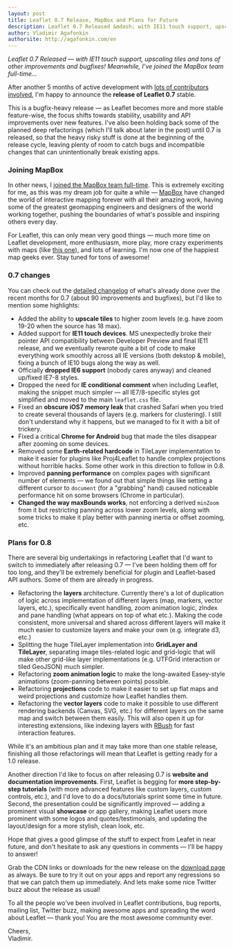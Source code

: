 ```yaml
---
layout: post
title: Leaflet 0.7 Release, MapBox and Plans for Future
description: Leaflet 0.7 Released &mdash; with IE11 touch support, upscaling tiles and tons of other improvements and bugfixes! Meanwhile, I've joined the MapBox team full-time.
author: Vladimir Agafonkin
authorsite: http://agafonkin.com/en
---
```


_Leaflet 0.7 Released &mdash; with IE11 touch support, upscaling tiles and tons of other improvements and bugfixes! Meanwhile, I've joined the MapBox team full-time..._

After another 5 months of active development with [lots of contributors involved](https://github.com/Leaflet/Leaflet/graphs/contributors?from=2013-06-27&to=2013-11-18&type=c), I'm happy to announce the **release of Leaflet 0.7** stable.

This is a bugfix-heavy release &mdash; as Leaflet becomes more and more stable feature-wise, the focus shifts towards stability, usability and API improvements over new features. I've also been holding back some of the planned deep refactorings (which I'll talk about later in the post) until 0.7 is released, so that the heavy risky stuff is done at the beginning of the release cycle, leaving plenty of room to catch bugs and incompatible changes that can unintentionally break existing apps.

### Joining MapBox

In other news, I [joined the MapBox team full-time](https://www.mapbox.com/blog/vladimir-agafonkin-joins-mapbox/). This is extremely exciting for me, as this was my dream job for quite a while &mdash; [MapBox](https://www.mapbox.com) have changed the world of interactive mapping forever with all their amazing work, having some of the greatest geomapping engineers and designers of the world working together, pushing the boundaries of what's possible and inspiring others every day.

For Leaflet, this can only mean very good things &mdash; much more time on Leaflet development, more enthusiasm, more play, more crazy experiments with maps (like [this one](https://www.mapbox.com/blog/dynamic-hill-shading/)), and lots of learning. I'm now one of the happiest map geeks ever. Stay tuned for tons of awesome!

### 0.7 changes

You can check out the [detailed changelog](https://github.com/Leaflet/Leaflet/blob/master/CHANGELOG.md#07-dev-master) of what's already done over the recent months for 0.7 (about 90 improvements and bugfixes), but I'd like to mention some highlights:

* Added the ability to **upscale tiles** to higher zoom levels (e.g. have zoom 19-20 when the source has 18 max).
* Added support for **IE11 touch devices**. MS unexpectedly broke their pointer API compatibility between Developer Preview and final IE11 release, and we eventually rewrote quite a bit of code to make everything work smoothly across all IE versions (both dekstop & mobile), fixing a bunch of IE10 bugs along the way as well.
* Officially **dropped IE6 support** (nobody cares anyway) and cleaned up/fixed IE7-8 styles.
* Dropped the need for **IE conditional comment** when including Leaflet, making the snippet much simpler &mdash; all IE7/8-specific styles got simplified and moved to the main `leaflet.css` file.
* Fixed an **obscure iOS7 memory leak** that crashed Safari when you tried to create several thousands of layers (e.g. markers for clustering). I still don't understand why it happens, but we managed to fix it with a bit of trickery.
* Fixed a critical **Chrome for Android** bug that made the tiles disappear after zooming on some devices.
* Removed some **Earth-related hardcode** in TileLayer implementation to make it easier for plugins like Proj4Leaflet to handle complex projections without horrible hacks. Some other work in this direction to follow in 0.8.
* Improved **panning performance** on complex pages with significant number of elements &mdash; we found out that simple things like setting a different cursor to `document` (for a "grabbing" hand) caused noticeable performance hit on some browsers (Chrome in particular).
* **Changed the way maxBounds works**, not enforcing a derived `minZoom` from it but restricting panning across lower zoom levels, along with some tricks to make it play better with panning inertia or offset zooming, etc.

### Plans for 0.8

There are several big undertakings in refactoring Leaflet that I'd want to switch to immediately after releasing 0.7 &mdash; I've been holding them off for too long, and they'll be extremely beneficial for plugin and Leaflet-based API authors. Some of them are already in progress.

* Refactoring the **layers** architecture. Currently there's a lot of duplication of logic across implementation of different layers (map, markers, vector layers, etc.), specifically event handling, zoom animation logic, zIndex and pane handling (what appears on top of what etc.). Making the code consistent, more universal and shared across different layers will make it much easier to customize layers and make your own (e.g. integrate d3, etc.)
* Splitting the huge TileLayer implementation into **GridLayer and TileLayer**, separating image tiles-related logic and grid-logic that will make other grid-like layer implementations (e.g. UTFGrid interaction or tiled GeoJSON) much simpler.
* Refactoring **zoom animation logic** to make the long-awaited Easey-style animations (zoom-panning between points) possible.
* Refactoring **projections** code to make it easier to set up flat maps and weird projections and customize how Leaflet handles them.
* Refactoring the **vector layers** code to make it possible to use different rendering backends (Canvas, SVG, etc.) for different layers on the same map and switch between them easily. This will also open it up for interesting extensions, like indexing layers with [RBush](https://github.com/mourner/rbush) for fast interaction features.

While it's an ambitious plan and it may take more than one stable release, finishing all those refactorings will mean that Leaflet is getting ready for a 1.0 release.

Another direction I'd like to focus on after releasing 0.7 is **website and documentation improvements**. First, Leaflet is begging for **more step-by-step tutorials** (with more advanced features like custom layers, custom controls, etc.), and I'd love to do a docs/tutorials sprint some time in future. Second, the presentation could be significantly improved &mdash; adding a prominent visual **showcase** or app gallery, making Leaflet users more prominent with some logos and quotes/testimonials, and updating the layout/design for a more stylish, clean look, etc.

Hope that gives a good glimpse of the stuff to expect from Leafet in near future, and don't hesitate to ask any questions in comments &mdash; I'll be happy to answer!

Grab the CDN links or downloads for the new release on the [download page](../../../download.html) as always. Be sure to try it out on your apps and report any regressions so that we can patch them up immediately. And lets make some nice Twitter buzz about the release as usual!

To all the people wo've been involved in Leaflet contributions, bug reports, mailing list, Twitter buzz, making awesome apps and spreading the word about Leaflet &mdash; thank you! You are the most awesome community ever.

Cheers,<br />
Vladimir.
